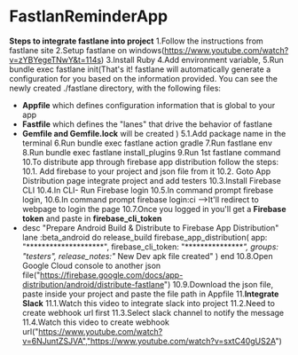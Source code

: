 # FastlanReminderApp

**Steps to integrate fastlane into project**
1.Follow the instructions from fastlane site
2.Setup fastlane on windows(https://www.youtube.com/watch?v=zYBYegeTNwY&t=114s)
3.Install Ruby
4.Add environment variable,
5.Run bundle exec fastlane init(That's it! fastlane will automatically generate a configuration for you based on the information provided.
You can see the newly created ./fastlane directory, with the following files:
* **Appfile** which defines configuration information that is global to your app
* **Fastfile** which defines the "lanes" that drive the behavior of fastlane
* **Gemfile and Gemfile.lock** will be created
  )
5.1.Add package name in the terminal
6.Run bundle exec fastlane action gradle
7.Run fastlane env
8.Run bundle exec fastlane install_plugins
9.Run 1st fastlane command
10.To distribute app through firebase app distribution follow the steps:
10.1. Add firebase to your project and json file from it
10.2. Goto App Distribution page integrate project and add testers
10.3.Install Firebase CLI
10.4.In CLI- Run Firebase login
10.5.In command prompt firebase login,
10.6.In command prompt firebase login:ci -->It'll redirect to webpage to login the page
10.7.Once you logged in you'll get a **Firebase token** and paste in **firebase_cli_token**
* desc "Prepare Android Build & Distribute to Firebase App Distribution"
  lane :beta_android do
  release_build
  firebase_app_distribution(
  app: "********************",
  firebase_cli_token: "****************",
  groups: "testers",
  release_notes:"* New Dev apk file created"
  )
  end
10.8.Open Google Cloud console to another json file("https://firebase.google.com/docs/app-distribution/android/distribute-fastlane")
10.9.Download the json file, paste inside your project and paste the file path in Appfile
11.**Integrate Slack**
11.1.Watch this video to integrate slack into project
11.2.Need to create webhook url first
11.3.Select slack channel to notify the message
11.4.Watch this video to create webhook url("https://www.youtube.com/watch?v=6NJuntZSJVA","https://www.youtube.com/watch?v=sxtC40gUS2A")
